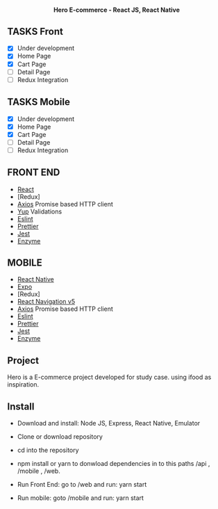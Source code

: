 
<h4 align="center">
  Hero E-commerce - React JS, React Native
</h4>

## TASKS Front
- [x] Under development
- [x] Home Page
- [x] Cart Page
- [ ] Detail Page
- [ ] Redux Integration

## TASKS Mobile
- [x] Under development
- [x] Home Page
- [x] Cart Page
- [ ] Detail Page
- [ ] Redux Integration

##  FRONT END
- [React](https://reactjs.org)
- [Redux]
- [Axios](https://github.com/axios/axios) Promise based HTTP client
- [Yup]() Validations
- [Eslint]()
- [Prettier]()
- [Jest]()
- [Enzyme]()

##  MOBILE

- [React Native](https://facebook.github.io/react-native/)
- [Expo](https://expo.io/)
- [Redux]
- [React Navigation v5](https://reactnavigation.org/)
- [Axios](https://github.com/axios/axios) Promise based HTTP client
- [Eslint]()
- [Prettier]()
- [Jest]()
- [Enzyme]()

##  Project

Hero is a E-commerce project developed for study case.
using ifood as inspiration.


## Install
- Download and install: Node JS, Express, React Native, Emulator
- Clone or download repository
- cd into the repository
- npm install or yarn to donwload dependencies in  to this paths /api , /mobile , /web.

- Run Front End: go to /web and run: yarn start
- Run mobile: goto /mobile and run: yarn start






